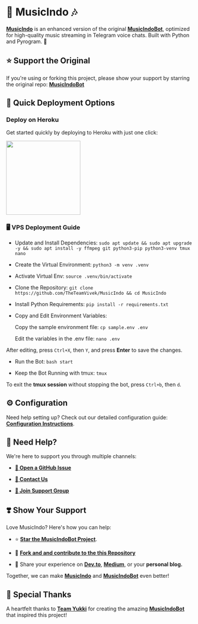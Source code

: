 # 🎵 **MusicIndo** 🎶

[**MusicIndo**](https://github.com/TheTeamVivek/MusicIndo) is an enhanced version of the original [**MusicIndoBot**](https://github.com/TeamYukki/MusicIndoBot), optimized for high-quality music streaming in Telegram voice chats. Built with Python and Pyrogram. 🚀

## ⭐ Support the Original
If you're using or forking this project, please show your support by starring the original repo:
[**MusicIndoBot**](https://github.com/TeamYukki/MusicIndoBot)


## 🚀 Quick Deployment Options

### Deploy on Heroku
Get started quickly by deploying to Heroku with just one click:

<a href="https://dashboard.heroku.com/new?template=https://github.com/TheTeamVivek/MusicIndo">
  <img src="https://img.shields.io/badge/Deploy%20To%20Heroku-red?style=for-the-badge&logo=heroku" width="200"/>
</a>

### 🖥️ VPS Deployment Guide

  - Update and Install Dependencies: `sudo apt update && sudo apt upgrade -y && sudo apt install -y ffmpeg git python3-pip python3-venv tmux nano`

  - Create the Virtual Environment: `python3 -m venv .venv`

  - Activate Virtual Env: `source .venv/bin/activate`

  - Clone the Repository: `git clone https://github.com/TheTeamVivek/MusicIndo && cd MusicIndo`

  - Install Python Requirements: `pip install -r requirements.txt`

  - Copy and Edit Environment Variables:

    Copy the sample environment file: `cp sample.env .env`

    Edit the variables in the .env file: `nano .env`

  After editing, press `Ctrl+X`, then `Y`, and press **Enter** to save the changes.


  -  Run the Bot: `bash start`

  - Keep the Bot Running with tmux: `tmux`

To exit the **tmux session** without stopping the bot, press `Ctrl+b`, then `d`.



## ⚙️ Configuration

Need help setting up? Check out our detailed configuration guide: [**Configuration Instructions**](https://github.com/TheTeamVivek/MusicIndo/blob/master/config/README.md).


## 🤝 Need Help?

We're here to support you through multiple channels:

- [**📝 Open a GitHub Issue**](https://github.com/TheTeamVivek/MusicIndo/issues/new?assignees=&labels=question&title=support%3A+&body=%23+Support+Question)

- [**💬 Contact Us**](https://t.me/TheTeamVk)

- [**👥 Join Support Group**](https://t.me/TheTeamVk)


## ❣️ Show Your Support

Love MusicIndo? Here's how you can help:

- ⭐ [**Star the MusicIndoBot Project**](https://github.com/TeamYukki/MusicIndoBot).

- 🍴 [**Fork and and contribute to the this Repository**](https://github.com/TheTeamVivek/MusicIndo)

- 📢 Share your experience on [**Dev.to**](https://dev.to/), [**Medium**](https://medium.com/), or your **personal blog.**

Together, we can make [**MusicIndo**](https://github.com/TheTeamVivek/MusicIndo) and [**MusicIndoBot**](https://github.com/TeamYukki/MusicIndoBot) even better!

## 🙏 Special Thanks

A heartfelt thanks to [**Team Yukki**](https://github.com/TeamYukki) for creating the amazing  [**MusicIndoBot**](https://github.com/TeamYukki/MusicIndoBot) that inspired this project!
